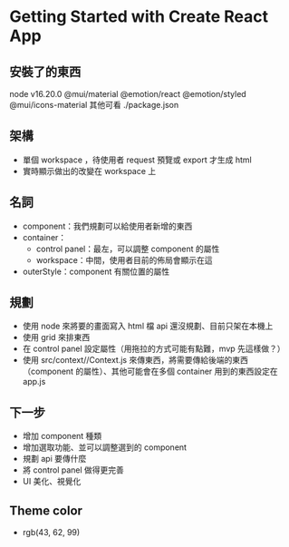# Getting Started with Create React App

## 安裝了的東西
node v16.20.0
@mui/material @emotion/react @emotion/styled
@mui/icons-material
其他可看 ./package.json

## 架構
- 單個 workspace ，待使用者 request 預覽或 export 才生成 html
- 實時顯示做出的改變在 workspace 上

## 名詞
- component：我們規劃可以給使用者新增的東西
- container：
    - control panel：最左，可以調整 component 的屬性
    - workspace：中間，使用者目前的佈局會顯示在這
- outerStyle：component 有關位置的屬性

## 規劃
- 使用 node 來將要的畫面寫入 html 檔 api 還沒規劃、目前只架在本機上
- 使用 grid 來排東西
- 在 control panel 設定屬性（用拖拉的方式可能有點難，mvp 先這樣做？）
- 使用 src/context//Context.js 來傳東西，將需要傳給後端的東西（component 的屬性）、其他可能會在多個 container 用到的東西設定在 app.js

## 下一步
- 增加 component 種類
- 增加選取功能、並可以調整選到的 component
- 規劃 api 要傳什麼
- 將 control panel 做得更完善
- UI 美化、視覺化

## Theme color
- rgb(43, 62, 99)